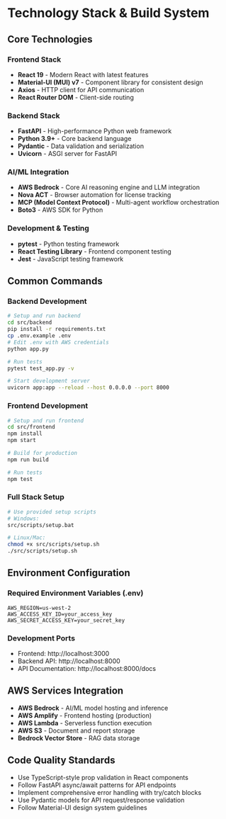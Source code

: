 # Technology Stack & Build System

## Core Technologies

### Frontend Stack
- **React 19** - Modern React with latest features
- **Material-UI (MUI) v7** - Component library for consistent design
- **Axios** - HTTP client for API communication
- **React Router DOM** - Client-side routing

### Backend Stack
- **FastAPI** - High-performance Python web framework
- **Python 3.9+** - Core backend language
- **Pydantic** - Data validation and serialization
- **Uvicorn** - ASGI server for FastAPI

### AI/ML Integration
- **AWS Bedrock** - Core AI reasoning engine and LLM integration
- **Nova ACT** - Browser automation for license tracking
- **MCP (Model Context Protocol)** - Multi-agent workflow orchestration
- **Boto3** - AWS SDK for Python

### Development & Testing
- **pytest** - Python testing framework
- **React Testing Library** - Frontend component testing
- **Jest** - JavaScript testing framework

## Common Commands

### Backend Development
```bash
# Setup and run backend
cd src/backend
pip install -r requirements.txt
cp .env.example .env
# Edit .env with AWS credentials
python app.py

# Run tests
pytest test_app.py -v

# Start development server
uvicorn app:app --reload --host 0.0.0.0 --port 8000
```

### Frontend Development
```bash
# Setup and run frontend
cd src/frontend
npm install
npm start

# Build for production
npm run build

# Run tests
npm test
```

### Full Stack Setup
```bash
# Use provided setup scripts
# Windows:
src/scripts/setup.bat

# Linux/Mac:
chmod +x src/scripts/setup.sh
./src/scripts/setup.sh
```

## Environment Configuration

### Required Environment Variables (.env)
```
AWS_REGION=us-west-2
AWS_ACCESS_KEY_ID=your_access_key
AWS_SECRET_ACCESS_KEY=your_secret_key
```

### Development Ports
- Frontend: http://localhost:3000
- Backend API: http://localhost:8000
- API Documentation: http://localhost:8000/docs

## AWS Services Integration
- **AWS Bedrock** - AI/ML model hosting and inference
- **AWS Amplify** - Frontend hosting (production)
- **AWS Lambda** - Serverless function execution
- **AWS S3** - Document and report storage
- **Bedrock Vector Store** - RAG data storage

## Code Quality Standards
- Use TypeScript-style prop validation in React components
- Follow FastAPI async/await patterns for API endpoints
- Implement comprehensive error handling with try/catch blocks
- Use Pydantic models for API request/response validation
- Follow Material-UI design system guidelines